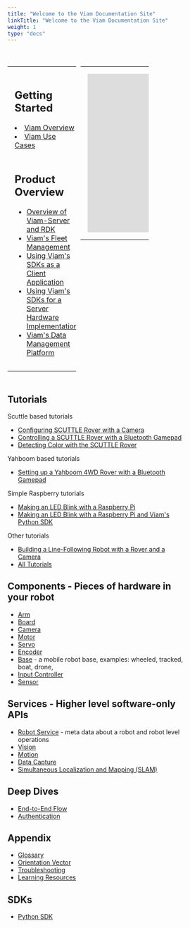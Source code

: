 ```yaml
---
title: "Welcome to the Viam Documentation Site"
linkTitle: "Welcome to the Viam Documentation Site"
weight: 1
type: "docs"
---
```


<style>
    * {
  box-sizing: border-box;
}
.row {
  margin-left:-5px;
  margin-right:-5px;
}
  
.column {
  float: left;
  width: 40%;
  padding: 5px;
}

/* Clearfix (clear floats) */
.row::after {
  content: "";
  clear: both;
  display: table;
}

table {
  border-collapse: collapse;
  border-spacing: 0;
  width: 100%;
  border: none solid #ddd;
}

th, td {
  text-align: left;
  padding: 16px;
}

tr:nth-child(even) {
  background-color: #f2f2f2;
}
</style>
</head>
<body>
<br>
<div class="row">
  <div class="column">
    <table>
      <tr>
        <td><h2>Getting Started</h2>
<li><a href="/getting-started/high-level-overview">Viam Overview</a></li>
<li><a href="http://www.viam.com/use-cases">Viam Use Cases</a></li>
<br><h2>Product Overview</h2>
<ul>
<li><a href="/product-overviews/rdk">Overview of Viam-Server and RDK</a></li>
<li><a href="/product-overviews/fleet-management">Viam's Fleet Management</a></li>
<li><a href="/product-overviews/sdk-as-client">Using Viam's SDKs as a Client Application</a></li>
<li><a href="/product-overviews/sdk-as-server">Using Viam's SDKs for a Server Hardware Implementation</a></li>
<li><a href="/product-overviews/data-management">Viam's Data Management Platform</a></li></td>
</ul>
      </tr>
    </table>
  </div>
  <div class="column">
    <table>
      <tr>
        <td><iframe width="640" height="360" src="https://www.youtube.com/embed/TjmvnEdNVKs" title="Viam Intro Video" frameborder="0" allow="accelerometer; autoplay; clipboard-write; encrypted-media; gyroscope; picture-in-picture" allowfullscreen></iframe></td>
      </tr>
    </table>
  </div>
</div>


## Tutorials
Scuttle based tutorials
- [Configuring SCUTTLE Rover with a Camera](/tutorials/scuttlebot)
- [Controlling a SCUTTLE Rover with a Bluetooth Gamepad](/tutorials/scuttle-gamepad)
- [Detecting Color with the SCUTTLE Rover](/tutorials/color-detection-scuttle)

Yahboom based tutorials
- [Setting up a Yahboom 4WD Rover with a Bluetooth Gamepad](/tutorials/yahboom-rover)

Simple Raspberry tutorials
- [Making an LED Blink with a Raspberry Pi](/tutorials/how-to-make-an-led-blink-with-a-raspberry-pi-using-viam)
- [Making an LED Blink with a Raspberry Pi and Viam's Python SDK](/tutorials/how-to-make-an-led-blink-with-a-raspberry-pi-and-python)

Other tutorials
- [Building a Line-Following Robot with a Rover and a Camera](/tutorials/webcam-line-follower-robot/)
- [All Tutorials](/tutorials/)

## Components - Pieces of hardware in your robot
- [Arm](/components/arm)
- [Board](/components/board)
- [Camera](/components/camera)
- [Motor](/components/motor)
- [Servo](/components/servo)
- [Encoder](/components/encoder)
- [Base](/components/base) - a mobile robot base, examples: wheeled, tracked, boat, drone, 
- [Input Controller](/components/input-controller)
- [Sensor](/components/sensor)

## Services - Higher level software-only APIs
- [Robot Service](/services/robot-service) - meta data about a robot and robot level operations
- [Vision](/services/vision)
- [Motion](/services/motion)
- [Data Capture](/services/data-capture)
- [Simultaneous Localization and Mapping (SLAM)](/services/slam)


## Deep Dives
- [End-to-End Flow](/deeper-dive/robot-to-robot-comms)
- [Authentication](/deeper-dive/security)

## Appendix
- [Glossary](/appendix/glossary)
- [Orientation Vector](/appendix/orientation-vector)
- [Troubleshooting](/appendix/troubleshooting)
- [Learning Resources](/appendix/learning-resources)

## SDKs
- [Python SDK](https://python.viam.dev/)

